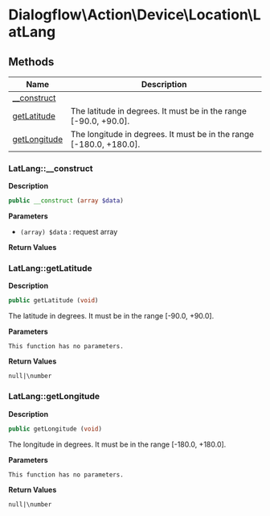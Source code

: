 # Dialogflow\Action\Device\Location\LatLang  







## Methods

| Name | Description |
|------|-------------|
|[__construct](#latlang__construct)||
|[getLatitude](#latlanggetlatitude)|The latitude in degrees. It must be in the range [-90.0, +90.0].|
|[getLongitude](#latlanggetlongitude)|The longitude in degrees. It must be in the range [-180.0, +180.0].|




### LatLang::__construct  

**Description**

```php
public __construct (array $data)
```

 

 

**Parameters**

* `(array) $data`
: request array  

**Return Values**




### LatLang::getLatitude  

**Description**

```php
public getLatitude (void)
```

The latitude in degrees. It must be in the range [-90.0, +90.0]. 

 

**Parameters**

`This function has no parameters.`

**Return Values**

`null|\number`





### LatLang::getLongitude  

**Description**

```php
public getLongitude (void)
```

The longitude in degrees. It must be in the range [-180.0, +180.0]. 

 

**Parameters**

`This function has no parameters.`

**Return Values**

`null|\number`




